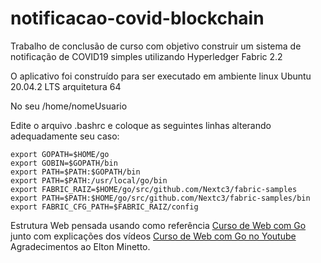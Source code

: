 # notificacao-covid-blockchain
Trabalho de conclusão de curso com objetivo construir um sistema de notificação de COVID19 simples utilizando Hyperledger Fabric 2.2

O aplicativo foi construído para ser executado em ambiente linux Ubuntu 20.04.2 LTS arquitetura 64


No seu /home/nomeUsuario

Edite o arquivo .bashrc e coloque as seguintes linhas alterando adequadamente seu caso:
```
export GOPATH=$HOME/go
export GOBIN=$GOPATH/bin
export PATH=$PATH:$GOPATH/bin
export PATH=$PATH:/usr/local/go/bin
export FABRIC_RAIZ=$HOME/go/src/github.com/Nextc3/fabric-samples
export PATH=$PATH:$HOME/go/src/github.com/Nextc3/fabric-samples/bin
export FABRIC_CFG_PATH=$FABRIC_RAIZ/config

```





Estrutura Web pensada usando como referência [Curso de Web com Go](https://github.com/eminetto/pos-web-go) junto com explicações dos vídeos [Curso de Web com Go no Youtube](https://www.youtube.com/playlist?list=PL0qudqr7_CuStQUsf2vtHXMxOp5gl_ENc) 
Agradecimentos ao Elton Minetto. 